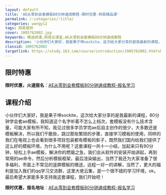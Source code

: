 ```yaml
---
layout: default
title: 'AE从零到会套模板80分钟速成教程-限时优惠-网易精品课'
permalink: /:categories/:title/
categories: wangyi2
tags: 网易提供
cover: 1005762002.jpg
keywords: 精选网课,网易云课堂,AE从零到会套模板80分钟速成教程
description: '小伙伴们大家好，我是果子坤sockite，这次给大家分享的是我最新的课程，80分钟学会套ae模板，我知道这个名字听着不怎'
classid: 1005762002
targetlink: https://study.163.com/course/introduction/1005762002.htm?share=1&shareId=1025206652&utm_campaign=share&utm_medium=iphoneShare&utm_source=&utm_u=1025206652
---
```


## 限时特惠

**限时优惠，火速报名**：[AE从零到会套模板80分钟速成教程-报名学习](https://study.163.com/course/introduction/1005762002.htm?share=1&shareId=1025206652&utm_campaign=share&utm_medium=iphoneShare&utm_source=&utm_u=1025206652)

## 课程介绍

小伙伴们大家好，我是果子坤sockite，这次给大家分享的是我最新的课程，80分钟学会套ae模板，我知道这个名字听着不怎么上档次，套模板没有什么技术含量，可能大家有所不知，我见过很多学员学完ae后自主创作的很少，大多数还是模板解决，所以我们干脆些，跳过那些繁琐的步骤，直接学习模板的使用，同样的我们在电视上也会看到很多项目包装都有模板的影子，既然我们国内给我们提供了这么好的模板环境，为什么不用呢？这套课程一共十一小结，加起来只有80分钟，轻松上手ae模板，解决你的燃眉之急，我们会从软件的安装开始讲起，再到常用的ae命令，然后分析模板框架，最后渲染输出，当然了我还为大家准备了很多福利，市面上不常见的竖屏模板的赠送，远程一对一的讲解，当然了，更大的福利是加入我们的qq学习交流群，这里大佬云集，是一个很不错的学习环境，ok。最后希望大家能多多支持我这套课程，我们开始吧！

**限时优惠，报名地址**：[AE从零到会套模板80分钟速成教程-报名学习](https://study.163.com/course/introduction/1005762002.htm?share=1&shareId=1025206652&utm_campaign=share&utm_medium=iphoneShare&utm_source=&utm_u=1025206652)

